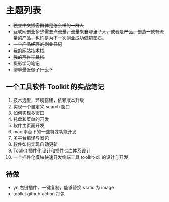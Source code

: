 # 主题列表

-   ~~独立中文博客群体是怎么样的一群人~~
-   ~~互联网创业多少需要点流量，流量来自哪里？人，或者是产品。创造一款有流量的产品，也许是为下一次创业成功做铺垫石~~。
-   ~~一个产品经理的副业日记~~
-   ~~我的网站技术栈~~
-   ~~我的写作工具栈~~
-   摄影学习笔记
-   ~~聊聊最近做了什么？~~

## 一个工具软件 Toolkit 的实战笔记

1. 技术选型，环境搭建，依赖版本升级
2. 实现一个自定义 search 窗口
3. 如何实现多窗口
4. 托盘和菜单的开发
5. 软件主页面开发
6. mac 平台下的一些特殊功能开发
7. 多平台编译与发包
8. 软件如何实现自动更新
9. Toolkit 插件化设计和插件仓库体系设计
10. 一个插件化模块快速开发终端工具 toolkit-cli 的设计与开发

## 待做

-   yn 右键插件，一键复制，能够替换 static 为 image
-   toolkit github action 打包
